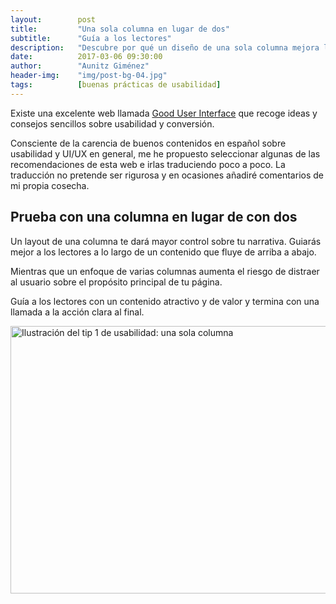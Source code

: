 ```yaml
---
layout:        post
title:         "Una sola columna en lugar de dos"
subtitle:      "Guía a los lectores"
description:   "Descubre por qué un diseño de una sola columna mejora la narrativa y la atención del usuario en tu web."
date:          2017-03-06 09:30:00
author:        "Aunitz Giménez"
header-img:    "img/post-bg-04.jpg"
tags:          [buenas prácticas de usabilidad]
---
```


<p>Existe una excelente web llamada <a href="http://www.goodui.org" target="_blank" rel="noopener noreferrer">Good User Interface</a> que recoge ideas y consejos sencillos sobre usabilidad y conversión.</p>

<p>Consciente de la carencia de buenos contenidos en español sobre usabilidad y UI/UX en general, me he propuesto seleccionar algunas de las recomendaciones de esta web e irlas traduciendo poco a poco. La traducción no pretende ser rigurosa y en ocasiones añadiré comentarios de mi propia cosecha.</p>

<h2 class="section-heading">Prueba con una columna en lugar de con dos</h2>

<p>Un layout de una columna te dará mayor control sobre tu narrativa. Guiarás mejor a los lectores a lo largo de un contenido que fluye de arriba a abajo.</p>

<p>Mientras que un enfoque de varias columnas aumenta el riesgo de distraer al usuario sobre el propósito principal de tu página.</p>

<p>Guía a los lectores con un contenido atractivo y de valor y termina con una llamada a la acción clara al final.</p>

<p><img src="{{ site.baseurl }}/img/tip-1-una-columna.png" loading="lazy" alt="Ilustración del tip 1 de usabilidad: una sola columna" width="722" height="428"></p>